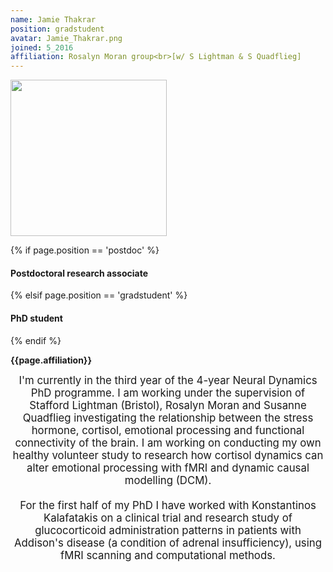```yaml
---
name: Jamie Thakrar
position: gradstudent
avatar: Jamie_Thakrar.png
joined: 5_2016
affiliation: Rosalyn Moran group<br>[w/ S Lightman & S Quadflieg]
---
```


<img width="250" src="{{site.baseurl}}/images/people/{{page.avatar}}" data-action="zoom">

 {% if page.position == 'postdoc' %}
<h4>Postdoctoral research associate</h4>
 {% elsif page.position == 'gradstudent' %}
<h4>PhD student</h4>
 {% endif %}

<b>{{page.affiliation}}</b>

<header class="masthead text-justify" style="font-size:120%">
I'm currently in the third year of the 4-year Neural Dynamics PhD programme. I am working under the supervision of Stafford Lightman (Bristol), Rosalyn Moran and Susanne Quadflieg investigating the relationship between the stress hormone, cortisol, emotional processing and functional connectivity of the brain. I am working on conducting my own healthy volunteer study to research how cortisol dynamics can alter emotional processing with fMRI and dynamic causal modelling (DCM).
<br><br>
For the first half of my PhD I have worked with Konstantinos Kalafatakis on a clinical trial and research study of glucocorticoid administration patterns in patients with Addison's disease (a condition of adrenal insufficiency), using fMRI scanning and computational methods.
</header>
<br><br>